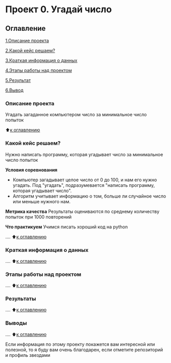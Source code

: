 # Проект 0. Угадай число

## Оглавление
[1.Описание проекта](https://github.com/eco189/sf_data_science/blob/main/project_0/README.md#Описание-проекта)

[2.Какой кейс решаем?](https://github.com/eco189/sf_data_science/blob/main/project_0/README.md#Какой-кейс-решаем)

[3.Краткая информация о данных](https://github.com/eco189/sf_data_science/blob/main/project_0/README.md#Краткая-информация-о-данных)

[4.Этапы работы над проектом](https://github.com/eco189/sf_data_science/blob/main/project_0/README.md#Этапы-работы-над-проектом)

[5.Результат](https://github.com/eco189/sf_data_science/blob/main/project_0/README.md3#Результат)

[6.Вывод](https://github.com/eco189/sf_data_science/blob/main/project_0/README.md#Вывод)

### Описание проекта
Угадать загаданное компьютером число за минимальное число попыток

:arrow_up:[к оглавлению](https://github.com/eco189/sf_data_science/blob/main/project_0/README.md#Оглавление)

### Какой кейс решаем?
Нужно написать программу, которая угадывает число за минимальное число попыток

**Условия соревнования**
- Компьютер загадывает целое число от 0 до 100, и нам его нужно угадать. Под "угадать", подразумевается "написать программу, которая угадывает число".
- Алгоритм учитывает информацию о том, больше ли случайное число или меньше нужного нам.

**Метрика качества**
Результаты оцениваются по среднему количеству попыток при 1000 повторений

**Что практикуем**
Учимся писать хороший код на python

....
:arrow_up:[к оглавлению](https://github.com/eco189/sf_data_science/blob/main/project_0/README.md#Оглавление)

### Краткая информация о данных
....
:arrow_up:[к оглавлению](https://github.com/eco189/sf_data_science/blob/main/project_0/README.md#Оглавление)

### Этапы работы над проектом
....
:arrow_up:[к оглавлению](https://github.com/eco189/sf_data_science/blob/main/project_0/README.md#Оглавление)

### Результаты
....
:arrow_up:[к оглавлению](https://github.com/eco189/sf_data_science/blob/main/project_0/README.md#Оглавление)

### Выводы
....
:arrow_up:[к оглавлению](https://github.com/eco189/sf_data_science/blob/main/project_0/README.md#Оглавление)

Если информация по этому проекту покажется вам интересной или полезной, то я буду вам очень благодарен, если отметите репозиторий и профиль звездами